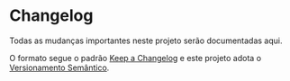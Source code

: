 # Changelog

Todas as mudanças importantes neste projeto serão documentadas aqui.

O formato segue o padrão [Keep a Changelog](https://keepachangelog.com/) e este projeto adota o [Versionamento Semântico](https://semver.org/).